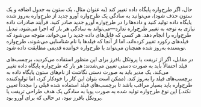 حال، اگر طرح‌واره پایگاه داده تغییر کند (به عنوان مثال، یک ستون به جدول اضافه و یک ستون حذف شود)، می‌توانید به سادگی یک طرح‌واره آورو جدید از طرح‌واره به‌روز شده پایگاه داده تولید کنید و داده‌ها را در طرح‌واره آورو جدید صادر کنید. فرآیند صادرات داده نیازی به توجه به تغییر طرح‌واره ندارد—می‌تواند به سادگی هر بار که اجرا می‌شود، تبدیل طرح‌واره را انجام دهد. هر کسی که فایل‌های داده جدید را می‌خواند، متوجه می‌شود که فیلدهای رکورد تغییر کرده‌اند، اما از آنجا که فیلدها با نام شناسایی می‌شوند، طرح‌واره نویسنده به‌روز شده همچنان می‌تواند با طرح‌واره خواننده قدیمی مطابقت داده شود.

در مقابل، اگر از تریفت یا پروتکل بافرز برای این منظور استفاده می‌کردید، برچسب‌های فیلد احتمالاً باید به صورت دستی تعیین می‌شدند: هر بار که طرح‌واره پایگاه داده تغییر می‌کند، یک مدیر باید به صورت دستی نگاشت از نام‌های ستون پایگاه داده به برچسب‌های فیلد را به‌روز کند. (ممکن است بتوان این کار را خودکار کرد، اما تولیدکننده طرح‌واره باید بسیار مراقب باشد تا برچسب‌های فیلد استفاده شده قبلی را مجدداً تعیین نکند.) این نوع طرح‌واره تولید شده به صورت پویا به سادگی یک هدف طراحی تریفت یا پروتکل بافرز نبود، در حالی که برای آورو بود.